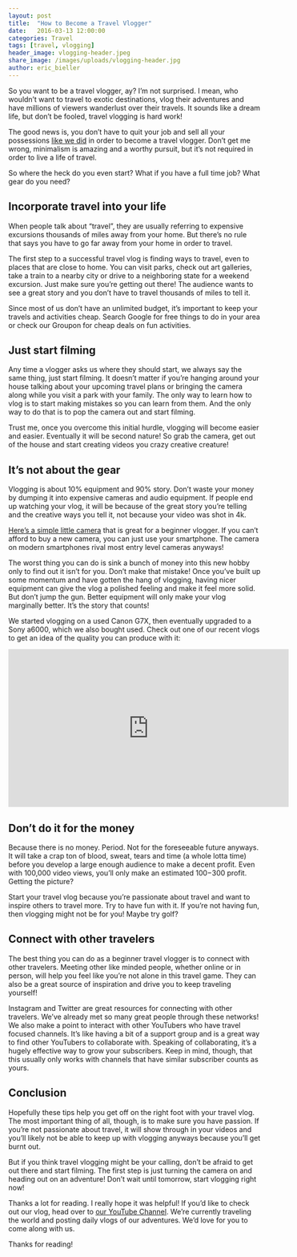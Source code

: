 ```yaml
---
layout: post
title:  "How to Become a Travel Vlogger"
date:   2016-03-13 12:00:00
categories: Travel
tags: [travel, vlogging]
header_image: vlogging-header.jpeg
share_image: /images/uploads/vlogging-header.jpg
author: eric_bieller
---
```


So you want to be a travel vlogger, ay? I’m not surprised. I mean, who wouldn’t want to travel to exotic destinations, vlog their adventures and have millions of viewers wanderlust over their travels. It sounds like a dream life, but don’t be fooled, travel vlogging is hard work!

The good news is, you don’t have to quit your job and sell all your possessions [like we did](https://www.youtube.com/watch?v=Qm7a1IA7oQ8) in order to become a travel vlogger. Don’t get me wrong, minimalism is amazing and a worthy pursuit, but it’s not required in order to live a life of travel.

So where the heck do you even start? What if you have a full time job? What gear do you need?

## Incorporate travel into your life

When people talk about “travel”, they are usually referring to expensive excursions thousands of miles away from your home. But there’s no rule that says you have to go far away from your home in order to travel.

The first step to a successful travel vlog is finding ways to travel, even to places that are close to home. You can visit parks, check out art galleries, take a train to a nearby city or drive to a neighboring state for a weekend excursion. Just make sure you’re getting out there! The audience wants to see a great story and you don’t have to travel thousands of miles to tell it.

Since most of us don’t have an unlimited budget, it’s important to keep your travels and activities cheap. Search Google for free things to do in your area or check our Groupon for cheap deals on fun activities.

## Just start filming

Any time a vlogger asks us where they should start, we always say the same thing, just start filming. It doesn’t matter if you’re hanging around your house talking about your upcoming travel plans or bringing the camera along while you visit a park with your family. The only way to learn how to vlog is to start making mistakes so you can learn from them. And the only way to do that is to pop the camera out and start filming. 

Trust me, once you overcome this initial hurdle, vlogging will become easier and easier. Eventually it will be second nature! So grab the camera, get out of the house and start creating videos you crazy creative creature!

## It’s not about the gear

Vlogging is about 10% equipment and 90% story. Don’t waste your money by dumping it into expensive cameras and audio equipment. If people end up watching your vlog, it will be because of the great story you’re telling and the creative ways you tell it, not because your video was shot in 4k.

[Here’s a simple little camera](http://www.amazon.com/Canon-PowerShot-ELPH-160-Silver/dp/B00RKNMORM/ref=sr_1_5?s=photo&ie=UTF8&qid=1457768026&sr=1-5&keywords=canon+powershot) that is great for a beginner vlogger. If you can’t afford to buy a new camera, you can just use your smartphone. The camera on modern smartphones rival most entry level cameras anyways!

The worst thing you can do is sink a bunch of money into this new hobby only to find out it isn’t for you. Don’t make that mistake! Once you’ve built up some momentum and have gotten the hang of vlogging, having nicer equipment can give the vlog a polished feeling and make it feel more solid. But don’t jump the gun. Better equipment will only make your vlog marginally better. It’s the story that counts!

We started vlogging on a used Canon G7X, then eventually upgraded to a Sony a6000, which we also bought used. Check out one of our recent vlogs to get an idea of the quality you can produce with it:

<iframe width="560" height="315" src="https://www.youtube.com/embed/Fr3DnW5qyXE" frameborder="0" allowfullscreen></iframe>

## Don’t do it for the money

Because there is no money. Period. Not for the foreseeable future anyways. It will take a crap ton of blood, sweat, tears and time (a whole lotta time) before you develop a large enough audience to make a decent profit. Even with 100,000 video views, you’ll only make an estimated $100-$300 profit. Getting the picture?

Start your travel vlog because you’re passionate about travel and want to inspire others to travel more. Try to have fun with it. If you’re not having fun, then vlogging might not be for you! Maybe try golf?

## Connect with other travelers

The best thing you can do as a beginner travel vlogger is to connect with other travelers. Meeting other like minded people, whether online or in person, will help you feel like you’re not alone in this travel game. They can also be a great source of inspiration and drive you to keep traveling yourself!

Instagram and Twitter are great resources for connecting with other travelers. We’ve already met so many great people through these networks! We also make a point to interact with other YouTubers who have travel focused channels. It’s like having a bit of a support group and is a great way to find other YouTubers to collaborate with. Speaking of collaborating, it’s a hugely effective way to grow your subscribers. Keep in mind, though, that this usually only works with channels that have similar subscriber counts as yours.

## Conclusion

Hopefully these tips help you get off on the right foot with your travel vlog. The most important thing of all, though, is to make sure you have passion. If you’re not passionate about travel, it will show through in your videos and you’ll likely not be able to keep up with vlogging anyways because you’ll get burnt out.

But if you think travel vlogging might be your calling, don’t be afraid to get out there and start filming. The first step is just turning the camera on and heading out on an adventure! Don’t wait until tomorrow, start vlogging right now!

Thanks a lot for reading. I really hope it was helpful! If you’d like to check out our vlog, head over to [our YouTube Channel](https://www.youtube.com/channel/UCEDrRCC0qRtPd5-sSa1hajw). We’re currently traveling the world and posting daily vlogs of our adventures. We’d love for you to come along with us.

Thanks for reading!



